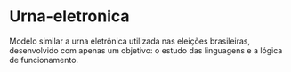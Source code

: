 # Urna-eletronica
Modelo similar a urna eletrônica utilizada nas eleições brasileiras, desenvolvido com apenas um objetivo: o estudo das linguagens e a lógica de funcionamento. 
